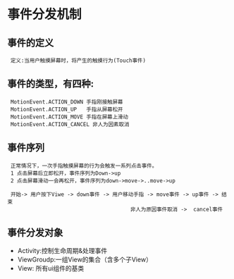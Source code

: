 # 事件分发机制
## 事件的定义 
     定义:当用户触摸屏幕时，将产生的触摸行为(Touch事件)
## 事件的类型，有四种:
     MotionEvent.ACTION_DOWN 手指刚接触屏幕 
     MotionEvent.ACTION_UP   手指从屏幕松开
     MotionEvent.ACTION_MOVE 手指在屏幕上滑动
     MotionEvent.ACTION_CANCEL 非人为因素取消
## 事件序列
     正常情况下，一次手指触摸屏幕的行为会触发一系列点击事件。
     1 点击屏幕后立即松开，事件序列为Down->up
     2 点击屏幕滑动一会再松开，事件序列为down->move->..move->up
     
     开始-> 用户按下Viwe -> down事件 -> 用户移动手指 -> move事件 -> up事件 -> 结束
                                           非人为原因事件取消 ->  cancel事件
                                            
## 事件分发对象
* Activity:控制生命周期&处理事件
* ViewGroudp:一组View的集合（含多个子View）
* View:   所有ui组件的基类




















